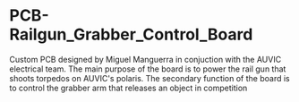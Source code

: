 # PCB-Railgun_Grabber_Control_Board
Custom PCB designed by Miguel Manguerra in conjuction with the AUVIC electrical team. The main purpose of the board is to power the rail gun
that shoots torpedos on AUVIC's polaris. The secondary function of the board is to control the grabber arm that releases an object in competition 
